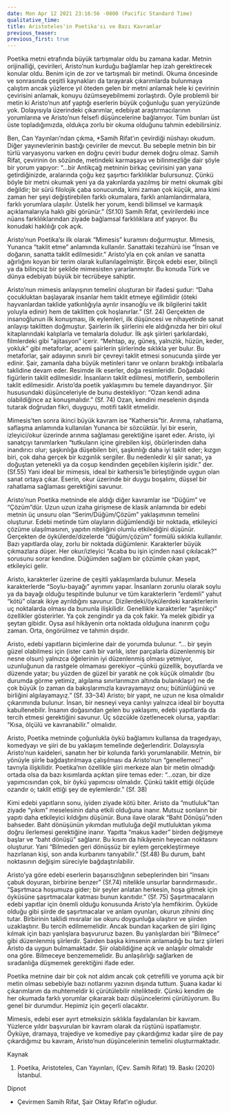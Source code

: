 ```yaml
---
date: Mon Apr 12 2021 23:16:56 -0800 (Pacific Standard Time)
qualitative_time: 
title: Aristoteles'in Poetika'sı ve Bazı Kavramlar
previous_teaser: 
previous_first: true
---
```

Poetika metni etrafında büyük tartışmalar oldu bu zamana kadar. Metnin orijinalliği, çevirileri, Aristo’nun kurduğu bağlamlar hep izah gerektirecek konular oldu. Benim için de zor ve tartışmalı bir metindi. Okuma öncesinde ve sonrasında çeşitli kaynakları da tarayarak çıkarımlarda bulunmaya çalıştım ancak yüzlerce yıl öteden gelen bir metni anlamak hele ki çevirinin çevirisini anlamak, konuyu özümseyebilmemi zorlaştırdı. Öyle problemli bir metin ki Aristo’nun atıf yaptığı eserlerin büyük çoğunluğu şuan yeryüzünde yok. Dolayısıyla üzerindeki çıkarımlar, edebiyat araştırmacılarının yorumlarına ve Aristo’nun felsefi düşüncelerine bağlanıyor. Tüm bunları üst üste topladığımızda, oldukça zorlu bir okuma olduğunu tahmin edebilirsiniz.

Ben, Can Yayınları’ndan çıkma, *Samih Rifat’ın çevirdiği nüshayı okudum. Diğer yayınevlerinin bastığı çeviriler de mevcut. Bu sebeple metnin bin bir türlü varyasyonu varken en doğru çeviri budur demek doğru olmaz. Samih Rifat, çevirinin ön sözünde, metindeki karmaşaya ve bilinmezliğe dair şöyle bir yorum yapıyor: “…bir Antikçağ metninin birkaç çevirisini yan yana getirdiğinizde, aralarında çoğu kez şaşırtıcı farklılıklar bulursunuz. Çünkü böyle bir metni okumak yeni ya da yakınlarda yazılmış bir metni okumak gibi değildir; bir sürü filolojik çaba sonucunda, kimi zaman çok küçük, ama kimi zaman her şeyi değiştirebilen farklı okumalara, farklı anlamlandırmalara, farklı yorumlara ulaşılır. Üstelik her yorum, kendi bilimsel ve karmaşık açıklamalarıyla haklı gibi görünür.” (Sf.10) Samih Rıfat, çevirilerdeki ince nüans farklılıklarından ziyade bağlamsal farklılıklara atıf yapıyor. Bu konudaki haklılığı çok açık.

Aristo’nun Poetika’sı ilk olarak “Mimesis” kuramını doğurmuştur. Mimesis, Yunanca “taklit etme” anlamında kullanılır. Sanattaki tezahürü ise “İnsan ve doğanın, sanatta taklit edilmesidir.” Aristo’yla en çok anılan ve sanatta ağırlığını koyan bir terim olarak kullanılagelmiştir. Birçok edebi eser, bilinçli ya da bilinçsiz bir şekilde mimesisten yararlanmıştır. Bu konuda Türk ve dünya edebiyatı büyük bir tecrübeye sahiptir.

Aristo’nun mimesis anlayışının temelini oluşturan bir ifadesi şudur: “Daha çocukluktan başlayarak insanlar hem taklit etmeye eğilimlidir (öteki hayvanlardan taklide yatkınlığıyla ayrılır insanoğlu ve ilk bilgilerini taklit yoluyla edinir) hem de taklitten çok hoşlanırlar.” (Sf. 24) Gerçekten de insanoğlunun ilk konuşması, ilk eylemleri, ilk düşüncesi ve nihayetinde sanat anlayışı taklitten doğmuştur. Şairlerin ilk şiirlerini ele aldığınızda her biri okul kitaplarındaki kalıplarla ve temalarla doludur. İlk aşk şiirleri şarkılardaki, filmlerdeki gibi “ajitasyon” içerir. “Mehtap, ay, güneş, yalnızlık, hüzün, keder, yokluk” gibi metaforlar, acemi şairlerin şiirlerinde sıklıkla yer bulur. Bu metaforlar, şair adayının sınırlı bir çevreyi taklit etmesi sonucunda şiirde yer edinir. Şair, zamanla daha büyük metinleri tanır ve onların bıraktığı intibalarla taklidine devam eder. Resimde ilk eserler, doğa resimleridir. Doğadaki figürlerin taklit edilmesidir. İnsanların taklit edilmesi, motiflerin, sembollerin taklit edilmesidir. Aristo’da poetik yaklaşımını bu temele dayandırıyor. Şiir hususundaki düşünceleriyle de bunu destekliyor: “Ozan kendi adına olabildiğince az konuşmalıdır.” (Sf. 74) Ozan, kendini meselenin dışında tutarak doğrudan fikri, duyguyu, motifi taklit etmelidir.

Mimesis’ten sonra ikinci büyük kavram ise “Kathersis”tir. Arınma, rahatlama, saflaşma anlamında kullanılan Yunanca bir sözcüktür. İyi bir eserin, izleyici/okur üzerinde arınma sağlaması gerektiğine işaret eder. Aristo, iyi sanatçıyı tanımlarken “tutkuların içine girebilen kişi, öbürlerinden daha inandırıcı olur; şaşkınlığa düşebilen biri, şaşkınlığı daha iyi taklit eder; kızgın biri, çok daha gerçek bir kızgınlık sergiler. Bu nedenledir ki şiir sanatı, ya doğuştan yetenekli ya da coşup kendinden geçebilen kişilerin işidir.” der. (Sf.55) Yani ideal bir mimesis, ideal bir kathersis’le birleştiğinde uygun olan sanat ortaya çıkar. Eserin, okur üzerinde bir duygu boşalımı, düşsel bir rahatlama sağlaması gerektiğini savunur.

Aristo’nun Poetika metninde ele aldığı diğer kavramlar ise “Düğüm” ve “Çözüm”dür. Uzun uzun izaha girişmese de klasik anlamında bir edebi metnin üç unsuru olan “Serim/Düğüm/Çözüm” yaklaşımının temelini oluşturur. Edebi metinde tüm olayların düğümlendiği bir noktada, etkileyici çözüme ulaşılmasının, yapıtın niteliğini olumlu etkilediğini düşünür. Gerçekten de öykülerde/dizelerde “düğüm/çözüm” formülü sıklıkla kullanılır. Bazı yapıtlarda olay, zorlu bir noktada düğümlenir. Karakterler büyük çıkmazlara düşer. Her okur/izleyici “Acaba bu işin içinden nasıl çıkılacak?” sorusunu sorar kendine. Düğümden sağlam bir çözümle çıkan yapıt, etkileyici gelir.

Aristo, karakterler üzerine de çeşitli yaklaşımlarda bulunur. Mesela karakterlerde “Soylu-bayağı” ayrımını yapar. İnsanların zorunlu olarak soylu ya da bayağı olduğu tespitinde bulunur ve tüm karakterlerin ”erdemli” yahut “kötü” olarak ikiye ayrıldığını savunur. Dizilerdeki/öykülerdeki karakterlerin uç noktalarda olması da bununla ilişkilidir. Genellikle karakterler “aşırılıkçı” özellikler gösterirler. Ya çok zengindir ya da çok fakir. Ya melek gibidir ya şeytan gibidir. Oysa asıl hikâyenin orta noktada olduğuna inanırım çoğu zaman. Orta, öngörülmez ve tahmin dışıdır.

Aristo, edebi yapıtların biçimlerine dair de yorumda bulunur. “… bir şeyin güzel olabilmesi için (ister canlı bir varlık, ister parçalarla düzenlenmiş bir nesne olsun) yalnızca öğelerinin iyi düzenlenmiş olması yetmiyor, uzunluğunun da rastgele olmaması gerekiyor –çünkü güzellik, boyutlarda ve düzende yatar; bu yüzden de güzel bir yaratık ne çok küçük olmalıdır (bu durumda görme yetimiz, algılama sınırlarımızın altında bulanıklaşır) ne de çok büyük (o zaman da bakışlarımızla kavrayamayız onu; bütünlüğünü ve birliğini algılayamayız.” (Sf. 33–34) Aristo; bir yapıt, ne uzun ne kısa olmalıdır çıkarımında bulunur. İnsan, bir nesneyi veya canlıyı yalnızca ideal bir boyutta kabullenebilir. İnsanın doğasından gelen bu yaklaşımı, edebi yapıtlarda da tercih etmesi gerektiğini savunur. Üç sözcükle özetlenecek olursa, yapıtlar: “Kısa, ölçülü ve kavranabilir.” olmalıdır.

Aristo, Poetika metninde çoğunlukla öykü bağlamını kullansa da tragedyayı, komedyayı ve şiiri de bu yaklaşım temelinde değerlendirir. Dolayısıyla Aristo’nun kaideleri, sanatın her bir kolunda farklı yorumlanabilir. Metnin, bir yönüyle şiirle bağdaştırılmaya çalışılması da Aristo’nun “genellemeci” tavrıyla ilişkilidir. Poetika’nın özellikle şiiri merkeze alan bir metin olmadığı ortada olsa da bazı kısımlarda açıktan şiire temas eder: “…ozan, bir dize yapımcısından çok, bir öykü yapımcısı olmalıdır. Çünkü taklit ettiği ölçüde ozandır o; taklit ettiği şey de eylemlerdir.” (Sf. 38)

Kimi edebi yapıtların sonu, iyiden ziyade kötü biter. Aristo da “mutluluk”tan ziyade “yıkım” meselesinin daha etkili olduğuna inanır. Mutsuz sonların bir yapıtı daha etkileyici kıldığını düşünür. Buna ilave olarak “Baht Dönüşü”nden bahseder. Baht dönüşünün yıkımdan mutluluğa değil mutluluktan yıkıma doğru ilerlemesi gerektiğine inanır. Yapıtta “makus kader” birden değişmeye başlar ve “baht dönüşü” sağlanır. Bu kısım da hikâyenin heyecan noktasını oluşturur. Yani “Bilmeden geri dönüşsüz bir eylem gerçekleştirmeye hazırlanan kişi, son anda kurbanını tanıyabilir.” (Sf.48) Bu durum, baht noktasının değişim süreciyle bağdaştırılabilir.

Aristo’ya göre edebi eserlerin başarısızlığının sebeplerinden biri “insanı çabuk doyuran, birbirine benzer” (Sf.74) nitelikle unsurlar barındırmasıdır.. “Şaşırtmaca hoşumuza gider; bir şeyler anlatan herkesin, hoşa gitmek için öyküsüne şaşırtmacalar katması bunun kanıtıdır.” (Sf. 75) Şaşırtmacaların edebi yapıtlar için önemli olduğu konusunda Aristo’yla hemfikirim. Öyküde olduğu gibi şiirde de şaşırtmacalar ve anlam oyunları, okurun zihnini dinç tutar. Birbirinin taklidi mısralar ise okuru doygunluğa ulaştırır ve şiirden uzaklaştırır. Bu tercih edilmemelidir. Ancak bundan kaçarken de şiiri ilginç kılmak için bazı yanlışlara başvururuz bazen. Bu yanlışlardan biri “Bilmece” gibi düzenlenmiş şiirlerdir. Şairden başka kimsenin anlamadığı bu tarz şiirleri Aristo da uygun bulmamaktadır. Şiir olabildiğine açık ve anlaşılır olmalıdır ona göre. Bilmeceye benzememelidir. Bu anlaşılırlığı sağlarken de sıradanlığa düşmemek gerektiğini ifade eder.

Poetika metnine dair bir çok not aldım ancak çok çetrefilli ve yoruma açık bir metin olması sebebiyle bazı notlarımı yazının dışında tuttum. Şuana kadar ki çıkarımlarım da muhtemeldir ki çürütülebilir niteliktedir. Çünkü kendim de her okumada farklı yorumlar çıkararak bazı düşüncelerimi çürütüyorum. Bu genel bir durumdur. Hepimiz için geçerli olacaktır.

Mimesis, edebi eser ayırt etmeksizin sıklıkla faydalanılan bir kavram. Yüzlerce yıldır başvurulan bir kavram olarak da rüştünü ispatlamıştır. Öyküye, dramaya, trajediye ve komediye pay çıkardığımız kadar şiire de pay çıkardığımız bu kavram, Aristo’nun düşüncelerinin temelini oluşturmaktadır.

Kaynak
1) Poetika, Aristoteles, Can Yayınları, (Çev. Samih Rifat) 19. Baskı (2020) İstanbul.

Dipnot
* Çevirmen Samih Rifat, Şair Oktay Rıfat’ın oğludur.